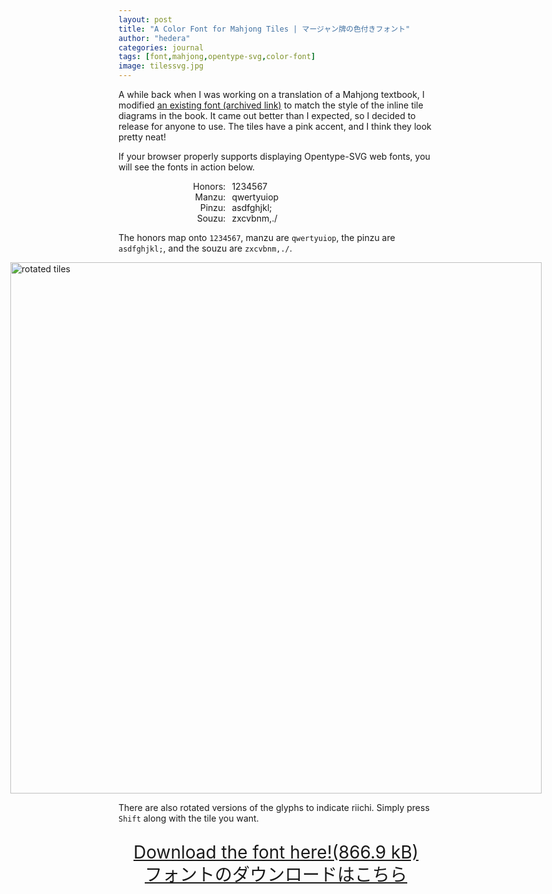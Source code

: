 ```yaml
---
layout: post
title: "A Color Font for Mahjong Tiles | マージャン牌の色付きフォント"
author: "hedera"
categories: journal
tags: [font,mahjong,opentype-svg,color-font]
image: tilessvg.jpg
---
```


A while back when I was working on a translation of a Mahjong textbook, I modified [an existing font (archived link)](https://web.archive.org/web/20211103004509/https://dragon0549610.wixsite.com/tenhoublog/single-post/2018/03/16/%E9%BA%BB%E9%9B%80%E7%89%8C%E3%83%95%E3%82%A9%E3%83%B3%E3%83%88) to match the style of the inline tile diagrams in the book. It came out better than I expected, so I decided to release for anyone to use. The tiles have a pink accent, and I think they look pretty neat!

If your browser properly supports displaying Opentype-SVG web fonts, you will see the fonts in action below. 

<div class="container" style="display:flex; text-align: center; flex-wrap: wrap; align-items: center;">
    <div style="text-align: right; flex: 30%;">Honors:</div>
    <div class="tile" style="margin-left: 10px; text-align: left; flex: 60%">1234567</div>
    <div style="text-align: right; flex: 30%;">Manzu:</div>
    <div class="tile" style="margin-left: 10px; text-align: left; flex: 60%">qwertyuiop</div>
    <div style="text-align: right; flex: 30%;">Pinzu:</div>
    <div class="tile" style="margin-left: 10px; text-align: left; flex: 60%">asdfghjkl;</div>
    <div style="text-align: right; flex: 30%;">Souzu:</div>
    <div class="tile" style="margin-left: 10px; text-align: left; flex: 60%">zxcvbnm,./</div>
</div>

The honors map onto `1234567`, manzu are `qwertyuiop`, the pinzu are `asdfghjkl;`, and the souzu are `zxcvbnm,./`.

<div class="container" style="display:flex; justify-content: center;">
    <div class="image"> <img src="{{ site.github.url }}/assets/img/tilessvgbot.jpg" alt="rotated tiles" height="850px"/> </div>
</div>

There are also rotated versions of the glyphs to indicate riichi. Simply press `Shift` along with the tile you want.

<p style="font-size: 2em; line-height: 1.3em; text-align: center;">
   <a href="{{ site.github.url }}/Tiles-Regularv2.1-SVG.otf">
      Download the font here!(866.9 kB)<br>
       フォントのダウンロードはこちら
   </a>
</p>
